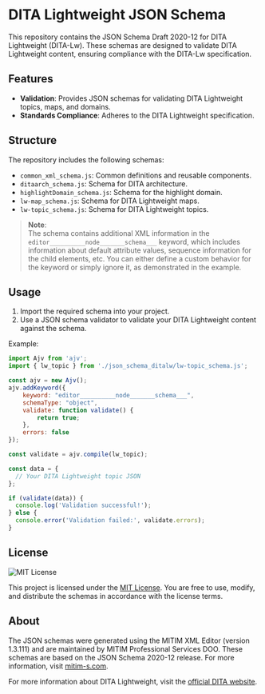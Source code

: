 # DITA Lightweight JSON Schema

This repository contains the JSON Schema Draft 2020-12 for DITA Lightweight (DITA-Lw). These schemas are designed to validate DITA Lightweight content, ensuring compliance with the DITA-Lw specification.

## Features

- **Validation**: Provides JSON schemas for validating DITA Lightweight topics, maps, and domains.
- **Standards Compliance**: Adheres to the DITA Lightweight specification.

## Structure

The repository includes the following schemas:
- `common_xml_schema.js`: Common definitions and reusable components.
- `ditaarch_schema.js`: Schema for DITA architecture.
- `highlightDomain_schema.js`: Schema for the highlight domain.
- `lw-map_schema.js`: Schema for DITA Lightweight maps.
- `lw-topic_schema.js`: Schema for DITA Lightweight topics.

> **Note**:  
> The schema contains additional XML information in the `editor__________node_______schema___` keyword, which includes information about default attribute values, sequence information for the child elements, etc. You can either define a custom behavior for the keyword or simply ignore it, as demonstrated in the example.

## Usage

1. Import the required schema into your project.
2. Use a JSON schema validator to validate your DITA Lightweight content against the schema.

Example:
```javascript
import Ajv from 'ajv';
import { lw_topic } from './json_schema_ditalw/lw-topic_schema.js';

const ajv = new Ajv();
ajv.addKeyword({
    keyword: "editor__________node_______schema___",
    schemaType: "object",  
    validate: function validate() {
        return true;
    },
    errors: false
});

const validate = ajv.compile(lw_topic);

const data = {
  // Your DITA Lightweight topic JSON
};

if (validate(data)) {
  console.log('Validation successful!');
} else {
  console.error('Validation failed:', validate.errors);
}
```

## License

![MIT License](https://img.shields.io/badge/License-MIT-blue.svg)

This project is licensed under the [MIT License](https://opensource.org/licenses/MIT). You are free to use, modify, and distribute the schemas in accordance with the license terms.

## About

The JSON schemas were generated using the MITIM XML Editor (version 1.3.111) and are maintained by MITIM Professional Services DOO. These schemas are based on the JSON Schema 2020-12 release. For more information, visit [mitim-s.com](https://www.mitim-s.com).

For more information about DITA Lightweight, visit the [official DITA website](https://www.oasis-open.org/committees/dita/).
